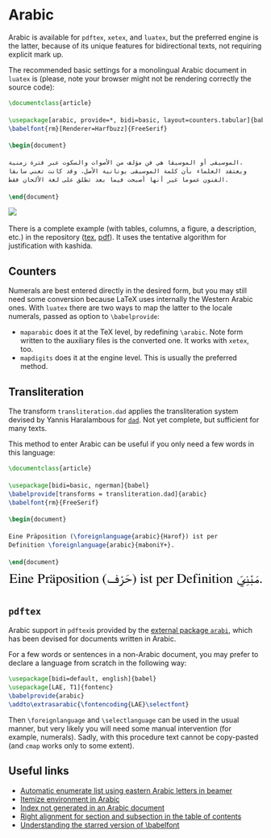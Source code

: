 # Arabic

Arabic is available for `pdftex`, `xetex`, and `luatex`, but the
preferred engine is the latter, because of its unique features for
bidirectional texts, not requiring explicit mark up.

The recommended basic settings for a monolingual Arabic document in
`luatex` is (please, note your browser might not be rendering correctly
the source code):
```tex
\documentclass{article}

\usepackage[arabic, provide=*, bidi=basic, layout=counters.tabular]{babel}
\babelfont{rm}[Renderer=Harfbuzz]{FreeSerif}

\begin{document}

الموسيقى أو الموسيقا هي فن مؤلف من الأصوات والسكوت عبر فترة زمنية،
ويعتقد العلماء بأن كلمة الموسيقى يونانية الأصل، وقد كانت تعني سابقا
الفنون عموما غير أنها أصبحت فيما بعد تطلق على لغة الألحان فقط.

\end{document}
```

![](https://user-images.githubusercontent.com/1314536/97981471-a6943300-1dd2-11eb-8f13-3fb5c20dc355.png)

There is a complete example (with tables, columns, a figure, a
description, etc.) in the repository
([tex](https://github.com/latex3/babel/blob/main/samples/lua-arabic.tex), 
[pdf](https://github.com/latex3/babel/blob/main/samples/lua-arabic.pdf)).
It uses the tentative algorithm for justification with kashida.

## Counters

Numerals are best entered directly in the desired
form, but you may still need some conversion because LaTeX uses internally
the Western Arabic ones. With `luatex` there are two ways to map the
latter to the locale numerals, passed as option to `\babelprovide`:
* `maparabic` does it at the TeX level, by redefining `\arabic`. Note
  form written to the auxiliary files is the converted one. It works
  with `xetex`, too.
* `mapdigits` does it at the engine level. This is
  usually the preferred method.
  
## Transliteration 

The transform `transliteration.dad` applies the transliteration system
devised by Yannis Haralambous for
[`dad`](http://mirrors.ctan.org/language/arabic/dad/dad-user-guide.pdf).
Not yet complete, but sufficient for many texts. 

This method to enter Arabic can be useful if you only need a few words
in this language:
```tex
\documentclass{article}

\usepackage[bidi=basic, ngerman]{babel}
\babelprovide[transforms = transliteration.dad]{arabic}
\babelfont{rm}{FreeSerif}

\begin{document}

Eine Präposition (\foreignlanguage{arabic}{Harof}) ist per
Definition \foreignlanguage{arabic}{maboniY+}.

\end{document}
```
![](../media/arabic-sample-dad.png)

## `pdftex`

Arabic support in `pdftex`is provided by the [external package
`arabi`](https://ctan.org/pkg/arabi), which has been devised for
documents written in Arabic.

For a few words or sentences in a non-Arabic document, you may prefer
to declare a language from scratch in the following way:
```tex
\usepackage[bidi=default, english]{babel}
\usepackage[LAE, T1]{fontenc}
\babelprovide{arabic}
\addto\extrasarabic{\fontencoding{LAE}\selectfont}
```
Then `\foreignlanguage` and `\selectlanguage` can be used in the usual
manner, but very likely you will need some manual intervention (for
example, numerals). Sadly, with this procedure text cannot be
copy-pasted (and `cmap` works only to some extent).
 
## Useful links

* [Automatic enumerate list using eastern Arabic letters in beamer](https://tex.stackexchange.com/a/599846/5735)
* [Itemize environment in Arabic](https://tex.stackexchange.com/a/528562/5735)
* [Index not generated in an Arabic document](https://tex.stackexchange.com/a/506482/5735)
* [Right alignment for section and subsection in the table of contents](https://tex.stackexchange.com/a/587584/5735)
* [Understanding the starred version of \babelfont](https://tex.stackexchange.com/a/603925/5735)


